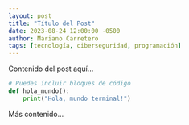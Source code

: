 ```yaml
---
layout: post
title: "Título del Post"
date: 2023-08-24 12:00:00 -0500
author: Mariano Carretero
tags: [tecnología, ciberseguridad, programación]
---
```


Contenido del post aquí...

```python
# Puedes incluir bloques de código
def hola_mundo():
    print("Hola, mundo terminal!")
```

Más contenido...
